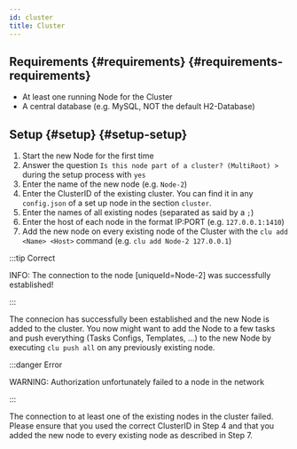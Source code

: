 ```yaml
---
id: cluster
title: Cluster
---
```


## Requirements {#requirements} {#requirements-requirements}

- At least one running Node for the Cluster
- A central database (e.g. MySQL, NOT the default H2-Database)

## Setup {#setup} {#setup-setup}

1. Start the new Node for the first time
2. Answer the question `Is this node part of a cluster? (MultiRoot) >` during the setup process with `yes`
3. Enter the name of the new node (e.g. `Node-2`)
4. Enter the ClusterID of the existing cluster. You can find it in any `config.json` of a set up node in the section `cluster`.
5. Enter the names of all existing nodes (separated as said by a `;`)
6. Enter the host of each node in the format IP:PORT (e.g. `127.0.0.1:1410`)
7. Add the new node on every existing node of the Cluster with the `clu add <Name> <Host>` command (e.g. `clu add Node-2 127.0.0.1`)

:::tip Correct

INFO: The connection to the node [uniqueId=Node-2] was successfully established!

:::

The connecion has successfully been established and the new Node is added to the cluster.
You now might want to add the Node to a few tasks and push everything (Tasks Configs, Templates, ...) to the new Node by executing `clu push all` on any previously existing node.

:::danger Error

WARNING: Authorization unfortunately failed to a node in the network

:::

The connection to at least one of the existing nodes in the cluster failed.
Please ensure that you used the correct ClusterID in Step 4 and that you added the new node to every existing node as described in Step 7.
